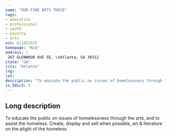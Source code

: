 ```yaml
---
name: "OUR FINE ARTS THESE"
tags:
- education
- professional
- youth
- poverty
- arts
ein: 611452615
homepage: "N/A"
address: |
 267 GLENWOOD AVE SE, \nAtlanta, GA 30312
state: "GA"
city: "Atlanta"
lng: 
lat: 
description: "To educate the public on issues of homelessness through the arts, and to assist the homeless. "
is_501c3: X
---
```


## Long description

To educate the public on issues of homelessness through the arts, and to assist the homeless. Create, display and sell when possible, art & literature on the plight of the homeless. 
